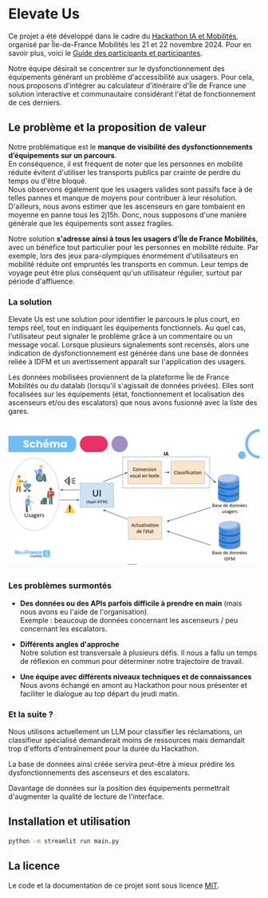 # Elevate Us

Ce projet a été développé dans le cadre du [Hackathon IA et Mobilités](https://www.iledefrance-mobilites.fr/actualites/hackathon-2024-ia-et-mobilites), organisé par Île-de-France Mobilités les 21 et 22 novembre 2024. Pour en savoir plus, voici le [Guide des participants et participantes](https://github.com/IleDeFranceMobilites/hackathon_ia_mobilites_2024).

Notre équipe désirait se concentrer sur le dysfonctionnement des équipements générant un problème d'accessibilité aux usagers. Pour cela, nous proposons d'intégrer au calculateur d'itinéraire d'Île de France une solution interactive et communautaire considérant l'état de fonctionnement de ces derniers.

## Le problème et la proposition de valeur

Notre problématique est le **manque de visibilité des dysfonctionnements d’équipements sur un parcours**.  
En conséquence, il est fréquent de noter que les personnes en mobilité réduite évitent d'utiliser les transports publics par crainte de perdre du temps ou d'être bloqué.  
Nous observons également que les usagers valides sont passifs face à de telles pannes et manque de moyens pour contribuer à leur résolution. D'ailleurs, nous avons estimer que les ascenseurs en gare tombaient en moyenne en panne tous les 2j15h. Donc, nous supposons d'une manière générale que les équipements sont assez fragiles.

Notre solution **s'adresse ainsi à tous les usagers d'Île de France Mobilités**, avec un bénéfice tout particulier pour les personnes en mobilité réduite. Par exemple, lors des jeux para-olympiques énormément d'utilisateurs en mobilité réduite ont empruntés les transports en commun. Leur temps de voyage peut être plus conséquent qu'un utilisateur régulier, surtout par période d'affluence.

### La solution

Elevate Us est une solution pour identifier le parcours le plus court, en temps réel, tout en indiquant les équipements fonctionnels. Au quel cas, l'utilisateur peut signaler le problème grâce à un commentaire ou un message vocal. Lorsque plusieurs signalements sont recensés, alors une indication de dysfonctionnement est générée dans une base de données reliée à IDFM et un avertissement apparaît sur l'application des usagers.

Les données mobilisées proviennent de la plateforme Île de France Mobilités ou du datalab (lorsqu'il s'agissait de données privées).
Elles sont focalisées sur les équipements (état, fonctionnement et localisation des ascenseurs et/ou des escalators) que nous avons fusionné avec la liste des gares.

![](schema.png)

### Les problèmes surmontés
- **Des données ou des APIs parfois difficile à prendre en main** (mais nous avons eu l'aide de l'organisation).  
Exemple : beaucoup de données concernant les ascenseurs / peu concernant les escalators.

- **Différents angles d'approche**  
Notre solution est transversale à plusieurs défis.
    Il nous a fallu un temps de réflexion en commun pour déterminer notre trajectoire de travail.

- **Une équipe avec différents niveaux techniques et de connaissances**  
Nous avons échangé en amont au Hackathon pour nous présenter et faciliter le dialogue au top départ du jeudi matin. 

### Et la suite ? 

Nous utilisons actuellement un LLM pour classifier les réclamations, un classifieur spécialisé demanderait moins de ressources mais demandait trop d'efforts d'entraînement pour la durée du Hackathon.

La base de données ainsi créée servira peut-être à mieux prédire les dysfonctionnements des ascenseurs et des escalators.

Davantage de données sur la position des équipements permettrait d'augmenter la qualité de lecture de l'interface.

## Installation et utilisation


```bash
python -m streamlit run main.py
```
## La licence

Le code et la documentation de ce projet sont sous licence [MIT](LICENSE).